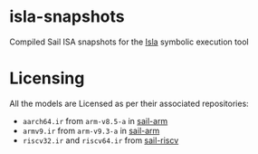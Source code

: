 # isla-snapshots

Compiled Sail ISA snapshots for the [Isla](https://github.com/rems-project/isla) symbolic execution tool

# Licensing

All the models are Licensed as per their associated repositories:

* `aarch64.ir` from `arm-v8.5-a` in [sail-arm](https://github.com/rems-project/sail-arm)
* `armv9.ir` from `arm-v9.3-a` in [sail-arm](https://github.com/rems-project/sail-arm)
* `riscv32.ir` and `riscv64.ir` from [sail-riscv](https://github.com/rems-project/sail-riscv)
